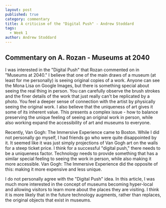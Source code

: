 ```yaml
---
layout: post
published: true
category: commentary
title: A criticism of the "Digital Push" - Andrew Stoddard
tags:
  - Week 1
author: Andrew Stoddard
---
```

## Commentary on A. Rozan - Museums at 2040

I was interested in the "Digital Push" that Rozan commented on in "Museums at 2040." I believe that one of the main draws of a museum (at least for me personally) is seeing original copies of a work. Anyone can see the Mona Lisa on Google Images, but there is something special about seeing the real thing in person. You can carefully observe the brush strokes and the finer details of the work that just really can't be replicated by a photo. You feel a deeper sense of connection with the artist by physically seeing the original work. I also believe that the uniqueness of art gives it some of its inherent value. This presents a complex issue - how to balance preserving the unique feeling of seeing an original work in person, while also working expand the accessibility of art and museums to everyone. 

Recently, Van Gogh: The Immersive Experience came to Boston. While I did not personally go myself, I had friends go who were quite disappointed by it. It seemed like it was just simply projections of Van Gogh art on the walls for a steep ticket price. I think for a successful "digital push," there needs to be a uniqueness factor. Technology needs to provide something that has a similar special feeling to seeing the work in person, while also making it more accessible. Van Gogh: The Immersive Experience did the opposite of this: making it more expensive and less unique.  

I do not personally agree with the "Digital Push" idea. In this article, I was much more interested in the concept of museums becoming hyper-local and allowing visitors to learn more about the places they are visiting. I think it is more likely that in the future technology augments, rather than replaces, the original objects that exist in museums. 